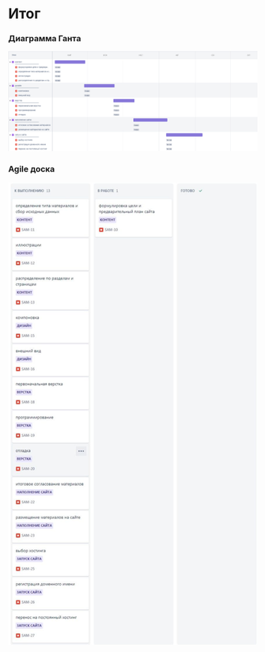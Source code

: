 # Итог
### Диаграмма Ганта
![Диаграмма Ганта](Diagrams/Diagram1.png)
### Agile доска
![Agile доска](Diagrams/Diagram2.jpg)